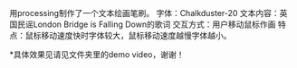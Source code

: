 用processing制作了一个文本绘画笔刷。
字体：Chalkduster-20
文本内容：英国民谣London Bridge is Falling Down的歌词
交互方式：用户移动鼠标作画
特点：鼠标移动速度快时字体较大，鼠标移动速度越慢字体越小。

*具体效果见请见文件夹里的demo video，谢谢！
